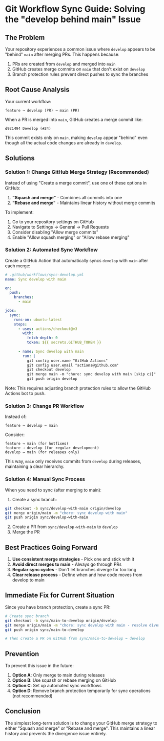 # Git Workflow Sync Guide: Solving the "develop behind main" Issue

## The Problem

Your repository experiences a common issue where `develop` appears to be "behind" `main` after merging PRs. This happens because:

1. PRs are created from `develop` and merged into `main`
2. GitHub creates merge commits on `main` that don't exist on `develop`
3. Branch protection rules prevent direct pushes to sync the branches

## Root Cause Analysis

Your current workflow:
```
feature → develop (PR) → main (PR)
```

When a PR is merged into `main`, GitHub creates a merge commit like:
```
d921494 Develop (#24)
```

This commit exists only on `main`, making `develop` appear "behind" even though all the actual code changes are already in `develop`.

## Solutions

### Solution 1: Change GitHub Merge Strategy (Recommended)

Instead of using "Create a merge commit", use one of these options in GitHub:

1. **"Squash and merge"** - Combines all commits into one
2. **"Rebase and merge"** - Maintains linear history without merge commits

To implement:
1. Go to your repository settings on GitHub
2. Navigate to Settings → General → Pull Requests
3. Consider disabling "Allow merge commits"
4. Enable "Allow squash merging" or "Allow rebase merging"

### Solution 2: Automated Sync Workflow

Create a GitHub Action that automatically syncs `develop` with `main` after each merge:

```yaml
# .github/workflows/sync-develop.yml
name: Sync develop with main

on:
  push:
    branches:
      - main

jobs:
  sync:
    runs-on: ubuntu-latest
    steps:
      - uses: actions/checkout@v3
        with:
          fetch-depth: 0
          token: ${{ secrets.GITHUB_TOKEN }}
      
      - name: Sync develop with main
        run: |
          git config user.name "GitHub Actions"
          git config user.email "actions@github.com"
          git checkout develop
          git merge main -m "chore: sync develop with main [skip ci]"
          git push origin develop
```

Note: This requires adjusting branch protection rules to allow the GitHub Actions bot to push.

### Solution 3: Change PR Workflow

Instead of:
```
feature → develop → main
```

Consider:
```
feature → main (for hotfixes)
feature → develop (for regular development)
develop → main (for releases only)
```

This way, `main` only receives commits from `develop` during releases, maintaining a clear hierarchy.

### Solution 4: Manual Sync Process

When you need to sync (after merging to main):

1. Create a sync branch:
```bash
git checkout -b sync/develop-with-main origin/develop
git merge origin/main -m "chore: sync develop with main"
git push origin sync/develop-with-main
```

2. Create a PR from `sync/develop-with-main` to `develop`
3. Merge the PR

## Best Practices Going Forward

1. **Use consistent merge strategies** - Pick one and stick with it
2. **Avoid direct merges to main** - Always go through PRs
3. **Regular sync cycles** - Don't let branches diverge for too long
4. **Clear release process** - Define when and how code moves from develop to main

## Immediate Fix for Current Situation

Since you have branch protection, create a sync PR:

```bash
# Create sync branch
git checkout -b sync/main-to-develop origin/develop
git merge origin/main -m "chore: sync develop with main - resolve divergence"
git push origin sync/main-to-develop

# Then create a PR on GitHub from sync/main-to-develop → develop
```

## Prevention

To prevent this issue in the future:

1. **Option A**: Only merge to main during releases
2. **Option B**: Use squash or rebase merging on GitHub
3. **Option C**: Set up automated sync workflows
4. **Option D**: Remove branch protection temporarily for sync operations (not recommended)

## Conclusion

The simplest long-term solution is to change your GitHub merge strategy to either "Squash and merge" or "Rebase and merge". This maintains a linear history and prevents the divergence issue entirely.